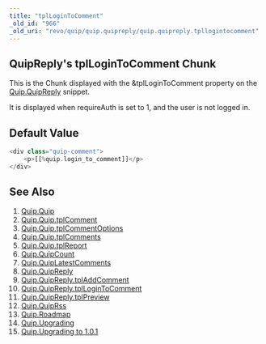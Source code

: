```yaml
---
title: "tplLoginToComment"
_old_id: "966"
_old_uri: "revo/quip/quip.quipreply/quip.quipreply.tpllogintocomment"
---
```


## QuipReply's tplLoginToComment Chunk

This is the Chunk displayed with the &tplLoginToComment property on the [Quip.QuipReply](/extras/quip/quip.quipreply "Quip.QuipReply") snippet.

It is displayed when requireAuth is set to 1, and the user is not logged in.

## Default Value

``` php 
<div class="quip-comment">
    <p>[[%quip.login_to_comment]]</p>
</div>
```

## See Also

1. [Quip.Quip](/extras/quip/quip.quip)
  1. [Quip.Quip.tplComment](/extras/quip/quip.quip/quip.quip.tplcomment)
  2. [Quip.Quip.tplCommentOptions](/extras/quip/quip.quip/quip.quip.tplcommentoptions)
  3. [Quip.Quip.tplComments](/extras/quip/quip.quip/quip.quip.tplcomments)
  4. [Quip.Quip.tplReport](/extras/quip/quip.quip/quip.quip.tplreport)
2. [Quip.QuipCount](/extras/quip/quip.quipcount)
3. [Quip.QuipLatestComments](/extras/quip/quip.quiplatestcomments)
4. [Quip.QuipReply](/extras/quip/quip.quipreply)
  1. [Quip.QuipReply.tplAddComment](/extras/quip/quip.quipreply/quip.quipreply.tpladdcomment)
  2. [Quip.QuipReply.tplLoginToComment](/extras/quip/quip.quipreply/quip.quipreply.tpllogintocomment)
  3. [Quip.QuipReply.tplPreview](/extras/quip/quip.quipreply/quip.quipreply.tplpreview)
5. [Quip.QuipRss](/extras/quip/quip.quiprss)
6. [Quip.Roadmap](/extras/quip/quip.roadmap)
7. [Quip.Upgrading](/extras/quip/quip.upgrading)
  1. [Quip.Upgrading to 1.0.1](/extras/quip/quip.upgrading/quip.upgrading-to-1.0.1)